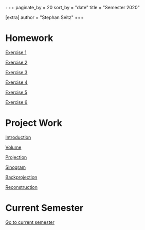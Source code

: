 +++
paginate_by = 20
sort_by = "date"
title = "Semester 2020"

[extra]
author = "Stephan Seitz"
+++

# Homework

[Exercise 1](/archive/2020/exercise-1)

[Exercise 2](/archive/2020/exercise-2)

[Exercise 3](/archive/2020/exercise-3)

[Exercise 4](/archive/2020/exercise-4)

[Exercise 5](/archive/2020/exercise-5)

[Exercise 6](/archive/2020/exercise-6)

# Project Work

[Introduction](/archive/2020/introduction)

[Volume](/archive/2020/volume)

[Projection](/archive/2020/projection)

[Sinogram](/archive/2020/sinogram)

[Backprojection](/archive/2020/backprojection)

[Reconstruction](/archive/2020/reconstruction)

# Current Semester

[Go to current semester](/)
